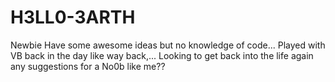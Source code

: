 # H3LL0-3ARTH
Newbie
Have some awesome ideas but no knowledge of code...  Played with VB back in the day like way back,...  Looking to get back into the life again any suggestions for a No0b like me??
